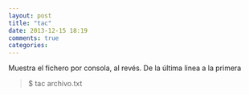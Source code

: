 ```yaml
---
layout: post
title: "tac"
date: 2013-12-15 18:19
comments: true
categories: 
---
```

Muestra el fichero por consola, al revés. De la última linea a la primera

>$ tac archivo.txt

